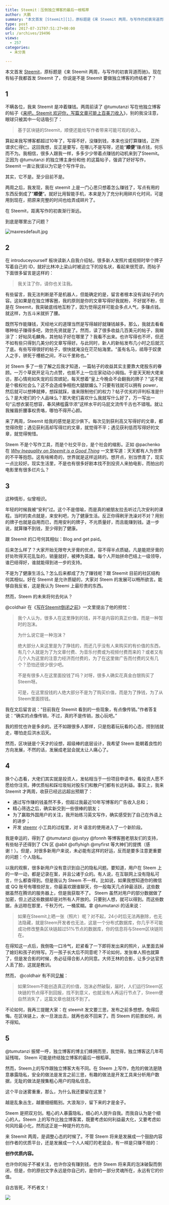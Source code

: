 ```yaml
---
title: Steemit：压倒独立博客的最后一根稻草
author: 大鹏
summary: "本文首发 [Steemit][1]，原标题是《来 Steemit 两周，与写作的初衷背道而驰》。现在有帖子我都首发 Steemit 了，你说是不是 Steemit 要做独立博客的终结者了？"
type: post
date: 2017-07-31T07:51:27+00:00
url: /archives/19496
views:
  - 257
categories:
  - 未分类

---
```

本文首发 [Steemit][1]，原标题是《来 Steemit 两周，与写作的初衷背道而驰》。现在有帖子我都首发 Steemit 了，你说是不是 Steemit 要做独立博客的终结者了？

## 1

不瞒各位，我来 Steemit 是冲着赚钱。两周前读了 @tumutanzi 写在他独立博客的帖子《[来吧，Steemit 欢迎你，写篇文章可能上百美刀收入][2]》，别的我没注意，眼球只被其中一句话吸引了：

> 基于区块链的Steemit，顺便还能给写作者带来可能可观的收入。

算起来我写博客都超过10年了，写得不好，没赚到钱，本来也没打算赚钱，正所谓求仁得仁。这回我想，反正是要写，在哪儿不是写呀，还能“**顺便**”赚点钱，何乐而不为。我相信，很多人跟我一样，多多少少带着点赚钱的动机来到了Steemit。正因为 @tumutanzi 的独立博主身份和他 的这篇帖子，强调了好好写作，Steemit 一直让我误以为它是个写作平台。

其实，它不是。至少目前不是。

两周之后，我发现，我在 steemit 上是一门心思只想着怎么赚钱了，写点有用的东西反倒成了&#8221;**顺便**&#8220;。就好比用智能手机，本来是为了充分利用碎片化时间，可是用到现在，把原来完整的时间也给弄成碎片了。

在 Steemit，距离写作的初衷渐行渐远。

到底是哪里出了问题？

![maxresdefault.jpg][3]

## 2

在 introduceyourself 板块读新人自我介绍帖，很多新人发照片或视频时举个牌子写着自己的 ID，就好比林冲上梁山时被迫立下的投名状，看起来很荒谬。而帖子下面很多留言是这样的：

> 我关注了你，请你也关注我。

有些留言，我无法判断是不是机器人，但能确定的是，留言者根本没有读帖子的内容。这如果是在独立博客圈，我的原则是你的文章写得好我就粉，不好就不粉，但是在 Steemit，我突破底线地互粉了，因为觉得这样可能会多点人气，多赚点钱。 就这样，为五斗米就折了腰。

既然写作能赚钱，天经地义的道理当然是写得越好就赚钱越多。那么，我就去看看哪种帖子赚得多吧，效仿先贤就是了。然而，读了很多收益几百美元的帖子，我糊涂了：好帖凤毛麟角，其他帖子好在哪里了？我看不出来。也许写得也不坏，但还不如有些只得到几美分的文章写得好。与此同时，新人的新帖发布几小时之后就沉了底。有些写得很好的帖子，很快就淹没在茫茫帖海里。“虽有名马，祗辱于奴隶人之手，骈死于槽枥之间，不以千里称也。”

对 Steem 多了一些了解之后我才知道，一篇帖子的收益其实主要靠大佬股东的眷顾。一万个草民开足马力点赞，也抵不上一位庄家动动小拇指。于是天天盼大佬来访，那心情宛如失宠的后宫嫔妃，每天想着“皇上今晚会不会翻我的牌子？”这不就是个极权社会么？这不会造成争相抱大腿献媚么？只要有钱就可以拥有 power，然后就可以想捧就捧，想踩就踩，谁来限制他们的权力？帖子优劣的评判标准是什么？是大佬们的个人品味么？那大佬们喜欢什么我就写什么好了，万一写出一句“云想衣裳花想容，春风拂槛露华浓”这样水平的马屁文流传千古也不错哦。就让我摧眉折腰事权贵咯，哪怕不得开心颜。

来了两周，Steemit 给我的感觉是泥沙俱下。每次见到获利高又写得好的文章，都觉得欣慰；遇见获利高却写得烂的文章，就觉得不平；遇见获利低而写得好的文章，就觉得惋惜。

Steem 不是个写作工具，而是个社交平台，是个社会的缩影。正如 @pachenko 在 [_Why Inequality on Steemit is a Good Thing_][4] 一文里写道：天天都有人为世界的不平等抱怨。这有啥稀奇的，世界就是这样运转的。想开点，别当愤青了，现实一点比较好。现实生活里，不是也有很多好剧本找不到投资人来拍电影，而拍出的电影里有很多烂片么？

## 3

这种情形，似曾相识。

年轻的时候我被“安利”过。这个不是借喻，而是真的被朋友拉去听过几次安利的课程。当时的卖点就是，来安利吧，为了健康生活。反正你得刷牙洗澡对不对？用别的牌子也就是自用而已，而用安利的牌子，不光质量好，而且能赚到钱。退一步说，就算赚不到钱，至少得到了健康。

跟 Steemit 的口号何其相似：Blog and get paid。

后来怎么样了？大家开始无限夸大牙膏的优点，容不得半点质疑。凡是能把牙膏的好处吹得天花乱坠的，销量就好，被捧为英雄。每个人开始拼命巴结上一级领导，谁巴结得好，谁就能得到进一步的支持。

不是为了健康生活么？怎么后来都成了为了赚钱呢？跟 Steemit 目前的社区结构何其相似。好在 Steemit 是允许质疑的，大家对 Steem 的发展可以畅所欲言。能够自我反省，这是我认为 Steemi 上最珍贵的东西。

然而，Steem 的未来将何去何从？

@coldhair 在《[写在Steemit倒闭之前][5]》一文里提出了他的担忧：

> 我个人认为，很多人在这里挣到的钱，并不是内容的真正价值，而是一种暂时的泡沫。
> 
> 为什么说它是一种泡沫？
> 
> 绝大部分人来这里是为了挣钱的，而还几乎没有人来购买的有价值的东西，有几个人就是为了为文章付费、为音乐付费或为视频付费而来的？或者又有几个人为这里的注意力经济而付费的，为了在这里做广告而付费的又有几个？恐怕还很少很少吧。
> 
> 不是有很多人在这里面投钱了吗？对呀，很多人确实花真金白银购买了Steem呀。
> 
> 可是，在这里投钱的人绝大部分不是为了购买价值，而是为了挣钱，为了从Steem里面捞钱。

我在文后留言说：“目前我在 Steemit 看到的一些现象，有点像传销。”作者答复说：“确实的点像传销，不过，真的不是传销，放心玩吧。”

我的担忧也许是多余的。还不如跟很多人那样，只是抱着玩玩看的心态，捞到钱就走，哪怕走后洪水滔天。

然而，区块链是个天才的设想，超级棒的底层设计，我希望 Steem 能朝着良性的方向发展，不然的话，发展成老鼠会就太让人痛心了。

## 4

换个心态看，大佬们其实就是投资人，发帖相当于一份项目申请书，看投资人愿不愿给你注资。捧优质帖和踩垃圾帖对股东们和散户们都有长远利益。事实上，我来 Steemit 才两周，收获已经远远超出预期了：

  * 通过写作赚的钱虽然不多，但超过我最近10年写博客的广告收入总和；
  * 精心筛选之后，确实新交到一些很棒的朋友；
  * 为了赢取外国用户的关注，我开始练习英文写作，确实感受到了自己在外语上的进步；
  * 开发 [steemr][6] 小工具的过程里，对 R 语言的使用进入了一个新阶段。

我是幸运的，得到了 @tumutanzi @justyy @fonnh 等博客圈老朋友们的支持，有些帖子还得到了 CN 区 @abit @oflyhigh @myfirst 等大神们的提携（感谢！）。但是，对很多新用户来说，未必能有这样的好运，反而是要多注意更重要的问题：个人隐私。

以我的观察，很多新用户没有意识到自己的隐私问题。要知道，用户在 Steem 上的一举一动，都是记录在案，并且公诸于众的。有人说，在互联网上没有隐私可言，什么都查得到。但是我认为 Steem 不一样。比如说，如果我想知道你的微信或 QQ 账号有哪些好友，你最喜欢跟谁聊天，你一般每天几点钟最活跃，这些数据虽然在腾讯的服务器上，但是我获取不了。 Steem 虽然对用户的部分数据做了加密，但上述这些数据却是对所有人开放的。只要别人想，就可以得到。而这些数据，永远晾在那里，千秋万代，一桶浆糊。拿 @tumutanzi 的话来说：

> 如果在Steemit上晒一张（照片）呢？对不起，24小时后无法再删除，也无法隐藏，就是Steem开发者也无法，这是一个分布式数据库，你几乎不可能成功修改整条区块链超过51%节点的数据库，你的信息将与Steem区块链同在。

在得知这一点后，我倒吸一口冷气，赶紧看了一下即将发出来的照片，从里面去掉了媳妇和孩子的特写。万一孩子长大后不同意呢？不论如何，发张单人照也就算了，但是发合影的时候，务必征得合影人的同意。大师王林的合影，让多少达官贵人丢了脸，这就是教训。

然而， @coldhair 有不同[见解][5]：

> 如果Steem不能创造真正的价值，泡沫必然破裂，届时，人们运行Steem区块链的节点得不到回报，找不到意义，也就没有人再运行节点了，Steem便自然消失了，这篇文章也就找不到了。

不论如何，我再三提醒大家：在 steemit 发文要三思，发布之前多想想，免得后悔。在区块链上，水一旦泼出去，就再也收不回来了。而 Steem 的前景如何，尚不得知。

## 5

@tumutanzi 振臂一呼，独立博客的博主们蜂拥而至，我觉得，独立博客这几年苟延残喘， Steem 可能是终结独立博客的最后一根稻草。

然而，Steem上的写作跟独立博客大有不同。在 Steem 上写作，危险的做法是随意暴露隐私，安全的做法是发言之前三思，有趣的做法是开发工具来分析用户数据，无耻的做法是搜集粗心用户的隐私信息。

这个平台迷雾重重，那么，为什么我还要留在这里？

越是乱象丛生，越要细细甄别。大浪淘沙，留下来的才是金子。

Steem 是把双刃剑。粗心的人暴露隐私，细心的人提升自我。而我自认为是个细心的人。Steem 上的写作比独立博客累，既要考虑如何利益最大化，又要考虑如何风险最小化，然而这正是一种提升的方向。

来 Steemit 两周，是调整心态的时候了。不管 Steem 将来是发展成一个鼓励内容创作者的优质平台，还是发展成一个人人喊打的老鼠会，有一样是只赚不赔的：

**创作优质内容。**

也许你的帖子不被关注，也许你没有赚到钱，也许 Steem 将来真的泡沫破裂而倒闭，但是，你的原创文字永远是你自己的，是你的一部分灵魂所在，永远有它的价值。

自古皆死，不朽者文！

![][7]

 [1]: https://steemit.com/cn/@dapeng/steemit-two-weeks-on-steemit-rather-a-social-platform-than-a-writing-tool
 [2]: https://tumutanzi.com/archives/15866
 [3]: https://steemitimages.com/DQmcrbrXaK7meCMsfyHuzptuDN6Gs5cmJHChdKDfVbpayC8/maxresdefault.jpg
 [4]: https://steemit.com/steemit/@pachenko/why-inequality-on-steemit-is-a-good-thing
 [5]: https://steemit.com/cn/@coldhair/3zrcxz-steemit#@dapeng/re-coldhair-re-dapeng-re-coldhair-3zrcxz-steemit-20170727t065157917z
 [6]: https://pzhao.shinyapps.io/steemr/
 [7]: https://steemitimages.com/0x0/https://i.imgsafe.org/b3e9c5e6b3.png
